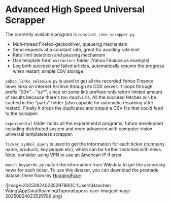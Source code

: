 # Advanced High Speed Universal Scrapper

The currently available program is `constant_rate_scrapper.py`

- Muti-thread Firefox-geckodriver, queueing mechanism
- Send requests at a constant rate, great for avoiding rate limit
- Rate limit detection and pausing mechainsm
- Use template form `extractors` folder (Yahoo Finance as example)
- Log both succeed and failed articles, automatically resume the progress when restart, simple CSV storage

`yahoo_links_selenium.py` is used to get all the recorded Yahoo Finance news links on Internet Archive through its CDX server. It loops through prefix "00*" - "zz*", since on some link prefixes only return limited amount of results because there's too much urls. All the succeed fetches will be cached in the "parts" folder (also capable for automatic resuming after restart). Finally it drops the duplicates and output a CSV file that could feed to the scrapper. 

`experimental` folder holds all the experimental programs, future developmet including distributed system and more advanced with computer vision universal templateless scrapper. 

`ticker_symbol_query` is used to get the information for each ticker (company name, products, key people etc), which can be further matched with news. Note: consider using VPN to use an American IP if error. 

`match_keywords.py` match the information from Wikidata to get the according news for each ticker. To use this dataset, you can download the premade dataset there from my [HuggingFace](https://huggingface.co/datasets/edaschau/financial_news)



![image-20250824023529789](C:\Users\Haochen Wang\AppData\Roaming\Typora\typora-user-images\image-20250824023529789.png)